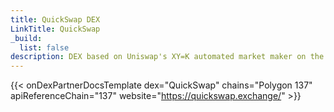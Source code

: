 ```yaml
---
title: QuickSwap DEX
LinkTitle: QuickSwap
_build:
  list: false
description: DEX based on Uniswap's XY=K automated market maker on the Polygon network.
---
```


{{< onDexPartnerDocsTemplate dex="QuickSwap" chains="Polygon 137" apiReferenceChain="137" website="https://quickswap.exchange/" >}}
